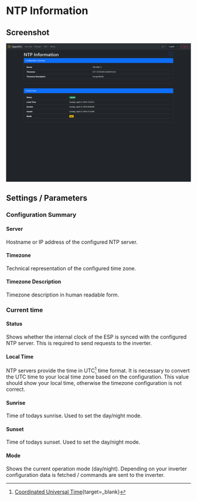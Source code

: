 # NTP Information

## Screenshot

![NTP Information](../../assets/images/screenshots/ntp_info.png)

## Settings / Parameters

### Configuration Summary

#### Server

Hostname or IP address of the configured NTP server.

#### Timezone

Technical representation of the configured time zone.

#### Timezone Description

Timezone description in human readable form.

### Current time

#### Status

Shows whether the internal clock of the ESP is synced with the configured NTP server. This is required to send requests to the inverter.

#### Local Time

NTP servers provide the time in UTC[^1] time format. It is necessary to convert the UTC time to your local time zone based on the configuration. This value should show your local time, otherwise the timezone configuration is not correct.

#### Sunrise

Time of todays sunrise. Used to set the day/night mode.

#### Sunset

Time of todays sunset. Used to set the day/night mode.

#### Mode

Shows the current operation mode (day/night). Depending on your inverter configuration data is fetched / commands are sent to the inverter.

[^1]: [Coordinated Universal Time](https://en.wikipedia.org/wiki/Coordinated_Universal_Time){target=_blank}
